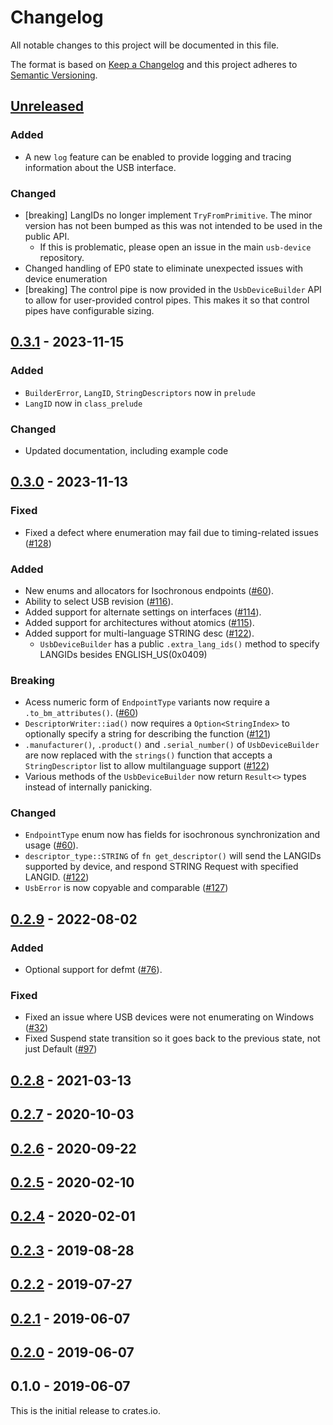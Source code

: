 # Changelog

All notable changes to this project will be documented in this file.

The format is based on [Keep a Changelog](http://keepachangelog.com/en/1.0.0/)
and this project adheres to [Semantic Versioning](http://semver.org/spec/v2.0.0.html).

## [Unreleased]

### Added
* A new `log` feature can be enabled to provide logging and tracing information about the USB
interface.

### Changed
* [breaking] LangIDs no longer implement `TryFromPrimitive`. The minor version has not been bumped
as this was not intended to be used in the public API.
    - If this is problematic, please open an issue in the main `usb-device` repository.
* Changed handling of EP0 state to eliminate unexpected issues with device enumeration
* [breaking] The control pipe is now provided in the `UsbDeviceBuilder` API to allow for user-provided control
pipes. This makes it so that control pipes have configurable sizing.

## [0.3.1] - 2023-11-15

### Added
* `BuilderError`, `LangID`, `StringDescriptors` now in `prelude`
* `LangID` now in `class_prelude`

### Changed
* Updated documentation, including example code

## [0.3.0] - 2023-11-13

### Fixed
* Fixed a defect where enumeration may fail due to timing-related issues ([#128](https://github.com/rust-embedded-community/usb-device/issues/128))

### Added
* New enums and allocators for Isochronous endpoints ([#60](https://github.com/rust-embedded-community/usb-device/pull/60)).
* Ability to select USB revision ([#116](https://github.com/rust-embedded-community/usb-device/pull/116)).
* Added support for alternate settings on interfaces ([#114](https://github.com/rust-embedded-community/usb-device/pull/114)).
* Added support for architectures without atomics ([#115](https://github.com/rust-embedded-community/usb-device/pull/115)).
* Added support for multi-language STRING desc ([#122](https://github.com/rust-embedded-community/usb-device/pull/122)).
  * `UsbDeviceBuilder` has a public `.extra_lang_ids()` method to specify LANGIDs besides ENGLISH_US(0x0409)

### Breaking
* Acess numeric form of `EndpointType` variants now require a `.to_bm_attributes()`. ([#60](https://github.com/rust-embedded-community/usb-device/pull/60))
* `DescriptorWriter::iad()` now requires a `Option<StringIndex>` to optionally specify a string for describing the function ([#121](https://github.com/rust-embedded-community/usb-device/pull/121))
* `.manufacturer()`, `.product()` and `.serial_number()` of `UsbDeviceBuilder` are now replaced with the `strings()` function that accepts a `StringDescriptor` list to allow multilanguage support ([#122](https://github.com/rust-embedded-community/usb-device/pull/122))
* Various methods of the `UsbDeviceBuilder` now return `Result<>` types instead of internally panicking.

### Changed
* `EndpointType` enum now has fields for isochronous synchronization and usage ([#60](https://github.com/rust-embedded-community/usb-device/pull/60)).
* `descriptor_type::STRING` of `fn get_descriptor()` will send the LANGIDs supported by device, and respond STRING Request with specified LANGID. ([#122](https://github.com/rust-embedded-community/usb-device/pull/122))
* `UsbError` is now copyable and comparable ([#127](https://github.com/rust-embedded-community/usb-device/pull/127))

## [0.2.9] - 2022-08-02

### Added
* Optional support for defmt ([#76](https://github.com/rust-embedded-community/usb-device/pull/76)).

### Fixed
* Fixed an issue where USB devices were not enumerating on Windows ([#32](https://github.com/rust-embedded-community/usb-device/issues/82))
* Fixed Suspend state transition so it goes back to the previous state, not just Default ([#97](https://github.com/rust-embedded-community/usb-device/pull/97))

## [0.2.8] - 2021-03-13

## [0.2.7] - 2020-10-03

## [0.2.6] - 2020-09-22

## [0.2.5] - 2020-02-10

## [0.2.4] - 2020-02-01

## [0.2.3] - 2019-08-28

## [0.2.2] - 2019-07-27

## [0.2.1] - 2019-06-07

## [0.2.0] - 2019-06-07

## 0.1.0 - 2019-06-07

This is the initial release to crates.io.

[Unreleased]: https://github.com/rust-embedded-community/usb-device/compare/v0.3.1...HEAD
[0.3.1]: https://github.com/rust-embedded-community/usb-device/compare/v0.3.0...v0.3.1
[0.3.0]: https://github.com/rust-embedded-community/usb-device/compare/v0.2.9...v0.3.0
[0.2.9]: https://github.com/rust-embedded-community/usb-device/compare/v0.2.8...v0.2.9
[0.2.8]: https://github.com/rust-embedded-community/usb-device/compare/v0.2.7...v0.2.8
[0.2.7]: https://github.com/rust-embedded-community/usb-device/compare/v0.2.6...v0.2.7
[0.2.6]: https://github.com/rust-embedded-community/usb-device/compare/v0.2.5...v0.2.6
[0.2.5]: https://github.com/rust-embedded-community/usb-device/compare/v0.2.4...v0.2.5
[0.2.4]: https://github.com/rust-embedded-community/usb-device/compare/v0.2.3...v0.2.4
[0.2.3]: https://github.com/rust-embedded-community/usb-device/compare/v0.2.2...v0.2.3
[0.2.2]: https://github.com/rust-embedded-community/usb-device/compare/v0.2.1...v0.2.2
[0.2.1]: https://github.com/rust-embedded-community/usb-device/compare/v0.2.0...v0.2.1
[0.2.0]: https://github.com/rust-embedded-community/usb-device/compare/v0.1.0...v0.2.0
